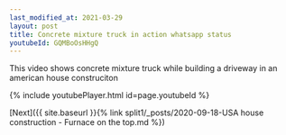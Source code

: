 ```yaml
---
last_modified_at: 2021-03-29
layout: post
title: Concrete mixture truck in action whatsapp status
youtubeId: GQMBoOsHHgQ
---
```


This video shows concrete mixture truck while building a driveway in an american house construciton

{% include youtubePlayer.html id=page.youtubeId %}

[Next]({{ site.baseurl }}{% link split1/_posts/2020-09-18-USA house construction - Furnace on the top.md %})
